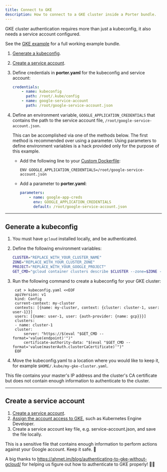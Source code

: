 ```yaml
---
title: Connect to GKE
description: How to connect to a GKE cluster inside a Porter bundle.
---
```


GKE cluster authentication requires more than just a kubeconfig, it also needs a
service account configured.

See the [GKE example][example] for a full working example bundle.

[example]: https://github.com/deislabs/porter/tree/main/examples/gke-example

1. [Generate a kubeconfig](#generate-a-kubeconfig).
1. [Create a service account](#create-a-service-account).
1. Define credentials in **porter.yaml** for the kubeconfig 
    and service account:

    ```yaml
    credentials:
        - name: kubeconfig
          path: /root/.kube/config
        - name: google-service-account
          path: /root/google-service-account.json
    ```

1. Define an environment variable, `GOOGLE_APPLICATION_CREDENTIALS` that
   contains the path to the service account file,
   `/root/google-service-account.json`.

    This can be accomplished via one of the methods below. The first method is
    recommended over using a parameter. Using parameters to define environment
    variables is a hack provided only for the purpose of this example.

    * Add the following line to your [Custom Dockerfile](/custom-dockerfile):

        ```
        ENV GOOGLE_APPLICATION_CREDENTIALS=/root/google-service-account.json
        ```
    * Add a parameter to **porter.yaml**:

        ```yaml
        parameters:
            - name: google-app-creds
              env: GOOGLE_APPLICATION_CREDENTIALS
              default: /root/google-service-account.json
        ```

---

## Generate a kubeconfig
1. You must have `gcloud` installed locally, and be authenticated.
1. Define the following environment variables:

    ```bash
    CLUSTER="REPLACE_WITH_YOUR_CLUSTER_NAME"
    ZONE="REPLACE_WITH_YOUR_CLUSTER_ZONE"
    PROJECT="REPLACE_WITH_YOUR_GOOGLE_PROJECT"
    GET_CMD="gcloud container clusters describe $CLUSTER --zone=$ZONE --project=$PROJECT"
    ```
1. Run the following command to create a kubeconfig for your GKE cluster:

        cat > kubeconfig.yaml <<EOF
        apiVersion: v1
        kind: Config
        current-context: my-cluster
        contexts: [{name: my-cluster, context: {cluster: cluster-1, user: user-1}}]
        users: [{name: user-1, user: {auth-provider: {name: gcp}}}]
        clusters:
        - name: cluster-1
        cluster:
            server: "https://$(eval "$GET_CMD --format='value(endpoint)'")"
            certificate-authority-data: "$(eval "$GET_CMD --format='value(masterAuth.clusterCaCertificate)'")"
        EOF

1. Move the kubeconfig.yaml to a location where you would like to keep it,
   for example `$HOME/.kube/my-gke-cluster.yaml`.

This file contains your master's IP address and the cluster's CA certificate but
does not contain enough information to authenticate to the cluster.

---

## Create a service account

1. [Create a service account][sa].
1. [Assign the account access to GKE][iam], such as Kubernetes Engine
   Developer.
1. Create a service account key file, e.g. service-account.json, and save the
   file locally.

This is a sensitive file that contains enough information to perform actions
against your Google account. Keep it safe. 🔐

[sa]: https://cloud.google.com/iam/docs/creating-managing-service-accounts
[iam]: https://cloud.google.com/kubernetes-engine/docs/how-to/iam

A big thanks to https://ahmet.im/blog/authenticating-to-gke-without-gcloud/ for
helping us figure out how to authenticate to GKE properly! 🙇‍♀️

